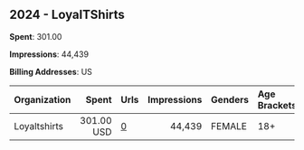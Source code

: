 ## 2024 - LoyalTShirts 
**Spent**: 301.00

**Impressions**: 44,439

**Billing Addresses**: US

|Organization|Spent|Urls|Impressions|Genders|Age Brackets|Country Codes|
|:---|---:|:---|---:|:---|:---|:---|
|Loyaltshirts|301.00 USD|[0](https://www.snap.com/political-ads/asset/eea41b3e55db8fd21f2d1270bd7fe563084e88efca6dd34ad62d25112886a39e?mediaType=png)|44,439|FEMALE|18+|united states|

